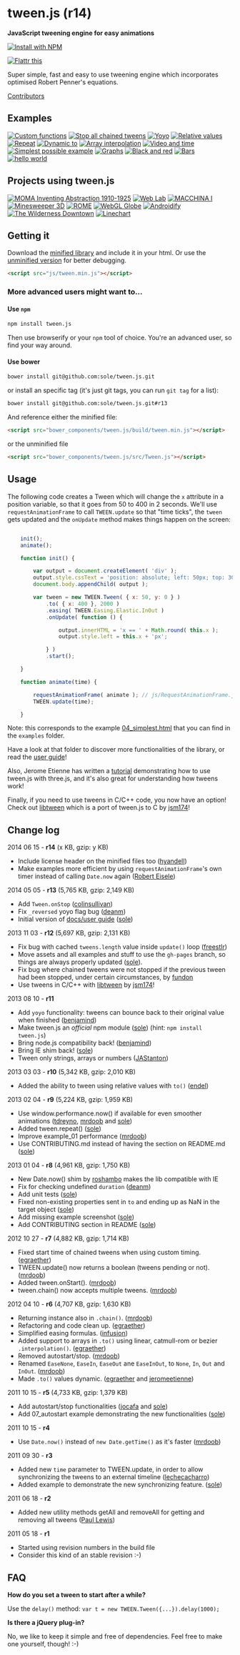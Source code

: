 # tween.js (r14)

**JavaScript tweening engine for easy animations**

[![Install with NPM](https://nodei.co/npm/tween.js.png?downloads=true&stars=true)](https://nodei.co/npm/tween.js/)

[![Flattr this](https://api.flattr.com/button/flattr-badge-large.png)](https://flattr.com/thing/45014/tween-js)

Super simple, fast and easy to use tweening engine which incorporates optimised Robert Penner's equations.

[Contributors](http://github.com/sole/tween.js/contributors)

## Examples

[![Custom functions](./assets/examples/03_graphs.png)](./examples/12_graphs_custom_functions.html)
[![Stop all chained tweens](./assets/examples/11_stop_all_chained_tweens.png)](./examples/11_stop_all_chained_tweens.html)
[![Yoyo](./assets/examples/10_yoyo.png)](./examples/10_yoyo.html)
[![Relative values](./assets/examples/09_relative.png)](./examples/09_relative_values.html)
[![Repeat](./assets/examples/08_repeat.png)](./examples/08_repeat.html)
[![Dynamic to](./assets/examples/07_dynamic_to.png)](./examples/07_dynamic_to.html)
[![Array interpolation](./assets/examples/03_graphs.png)](./examples/06_array_interpolation.html)
[![Video and time](./assets/examples/06_video_and_time.png)](./examples/05_video_and_time.html)
[![Simplest possible example](./assets/examples/04_simplest.png)](./examples/04_simplest.html)
[![Graphs](./assets/examples/03_graphs.png)](./examples/03_graphs.html)
[![Black and red](./assets/examples/02_black_and_red.png)](./examples/02_black_and_red.html)
[![Bars](./assets/examples/01_bars.png)](./examples/01_bars.html)
[![hello world](./assets/examples/00_hello_world.png)](./examples/00_hello_world.html)

## Projects using tween.js

[![MOMA Inventing Abstraction 1910-1925](./assets/projects/09_moma.png)](http://www.moma.org/interactives/exhibitions/2012/inventingabstraction/)
[![Web Lab](./assets/projects/08_web_lab.png)](http://www.chromeweblab.com/)
[![MACCHINA I](./assets/projects/07_macchina.png)](http://5013.es/toys/macchina)
[![Minesweeper 3D](./assets/projects/06_minesweeper3d.png)](http://egraether.com/mine3d/)
[![ROME](./assets/projects/05_rome.png)](http://ro.me)
[![WebGL Globe](./assets/projects/04_webgl_globe.png)](http://data-arts.appspot.com/globe)
[![Androidify](./assets/projects/03_androidify.png)](http://www.androidify.com/)
[![The Wilderness Downtown](./assets/projects/01_wilderness.png)](http://thewildernessdowntown.com/)
[![Linechart](./assets/projects/00_linechart.png)](http://dejavis.org/linechart)

## Getting it

Download the [minified library](https://github.com/sole/tween.js/raw/master/build/tween.min.js) and include it in your html. Or use the [unminified version](https://raw.githubusercontent.com/sole/tween.js/master/src/Tween.js) for better debugging.

```html
<script src="js/tween.min.js"></script>
```

### More advanced users might want to...

#### Use `npm`

```bash
npm install tween.js
```

Then use browserify or your `npm` tool of choice. You're an advanced user, so find your way around.

#### Use bower

```bash
bower install git@github.com:sole/tween.js.git
```

or install an specific tag (it's just git tags, you can run `git tag` for a list):

```bash
bower install git@github.com:sole/tween.js.git#r13
```

And reference either the minified file:

```html
<script src="bower_components/tween.js/build/tween.min.js"></script>
```

or the unminified file

```html
<script src="bower_components/tween.js/src/Tween.js"></script>
```

## Usage

The following code creates a Tween which will change the `x` attribute in a position variable, so that it goes from 50 to 400 in 2 seconds. We'll use `requestAnimationFrame` to call `TWEEN.update` so that "time ticks", the `tween` gets updated and the `onUpdate` method makes things happen on the screen:

```javascript

	init();
	animate();

	function init() {

		var output = document.createElement( 'div' );
		output.style.cssText = 'position: absolute; left: 50px; top: 300px; font-size: 100px';
		document.body.appendChild( output );

		var tween = new TWEEN.Tween( { x: 50, y: 0 } )
			.to( { x: 400 }, 2000 )
			.easing( TWEEN.Easing.Elastic.InOut )
			.onUpdate( function () {

				output.innerHTML = 'x == ' + Math.round( this.x );
				output.style.left = this.x + 'px';

			} )
			.start();

	}

	function animate(time) {

		requestAnimationFrame( animate ); // js/RequestAnimationFrame.js needs to be included too.
		TWEEN.update(time);

	}

```

Note: this corresponds to the example [04_simplest.html](./examples/04_simplest.html) that you can find in the ```examples``` folder.

Have a look at that folder to discover more functionalities of the library, or read the [user guide](./docs/user_guide.md)!

Also, Jerome Etienne has written a [tutorial](http://learningthreejs.com/blog/2011/08/17/tweenjs-for-smooth-animation/) demonstrating how to use tween.js with three.js, and it's also great for understanding how tweens work!

Finally, if you need to use tweens in C/C++ code, you now have an option! Check out [libtween](https://github.com/jsm174/libtween) which is a port of tween.js to C by [jsm174](https://github.com/jsm174)!

## Change log

2014 06 15 - **r14** (x KB, gzip: y KB)

* Include license header on the minified files too ([hyandell](https://github.com/hyandell))
* Make examples more efficient by using `requestAnimationFrame`'s own timer instead of calling `Date.now` again ([Robert Eisele](https://github.com/hyandell))

2014 05 05 - **r13** (5,765 KB, gzip: 2,149 KB)

* Add ```Tween.onStop``` ([colinsullivan](https://github.com/colinsullivan))
* Fix `_reversed` yoyo flag bug ([deanm](https://github.com/deanm))
* Initial version of [docs/user guide](./docs/user_guide.md) ([sole](https://github.com/sole))

2013 11 03 - **r12** (5,697 KB, gzip: 2,131 KB)

* Fix bug with cached ```tweens.length``` value inside ```update()``` loop ([freestlr](https://github.com/freestlr))
* Move assets and all examples and stuff to use the ```gh-pages``` branch, so things are always properly updated ([sole](https://github.com/sole)).
* Fix bug where chained tweens were not stopped if the previous tween had been stopped, under certain circumstances, by [fundon](https://github.com/fundon)
* Use tweens in C/C++ with [libtween](https://github.com/jsm174/libtween) by [jsm174](https://github.com/jsm174)!

2013 08 10 - **r11**

* Add ```yoyo``` functionality: tweens can bounce back to their original value when finished ([benjamind](https://github.com/benjamind))
* Make tween.js an _official_ npm module ([sole](https://github.com/sole)) (hint: ```npm install tween.js```)
* Bring node.js compatibility back! ([benjamind](https://github.com/benjamind))
* Bring IE shim back! ([sole](https://github.com/sole))
* Tween only strings, arrays or numbers ([JAStanton](https://github.com/JAStanton))

2013 03 03 - **r10** (5,342 KB, gzip: 2,010 KB)

* Added the ability to tween using relative values with ```to()``` ([endel](https://github.com/endel))

2013 02 04 - **r9** (5,224 KB, gzip: 1,959 KB)

* Use window.performance.now() if available for even smoother animations ([tdreyno](https://github.com/tdreyno), [mrdoob](https://github.com/mrdoob) and [sole](https://github.com/sole))
* Added tween.repeat() ([sole](https://github.com/sole))
* Improve example_01 performance ([mrdoob](https://github.com/mrdoob))
* Use CONTRIBUTING.md instead of having the section on README.md ([sole](https://github.com/sole))

2013 01 04 - **r8** (4,961 KB, gzip: 1,750 KB)

* New Date.now() shim by [roshambo](http://github.com/roshambo) makes the lib compatible with IE
* Fix for checking undefined `duration` ([deanm](http://github.com/deanm))
* Add unit tests ([sole](http://github.com/sole))
* Fixed non-existing properties sent in `to` and ending up as NaN in the target object ([sole](http://github.com/sole))
* Add missing example screenshot ([sole](http://github.com/sole))
* Add CONTRIBUTING section in README ([sole](http://github.com/sole))

2012 10 27 - **r7** (4,882 KB, gzip: 1,714 KB)

* Fixed start time of chained tweens when using custom timing. ([egraether](http://github.com/egraether))
* TWEEN.update() now returns a boolean (tweens pending or not). ([mrdoob](http://github.com/mrdoob))
* Added tween.onStart(). ([mrdoob](http://github.com/mrdoob))
* tween.chain() now accepts multiple tweens. ([mrdoob](http://github.com/mrdoob))


2012 04 10 - **r6** (4,707 KB, gzip: 1,630 KB)

* Returning instance also in `.chain()`. ([mrdoob](http://github.com/mrdoob))
* Refactoring and code clean up. ([egraether](http://github.com/egraether))
* Simplified easing formulas. ([infusion](http://github.com/infusion))
* Added support to arrays in `.to()` using linear, catmull-rom or bezier `.interpolation()`. ([egraether](http://github.com/egraether))
* Removed autostart/stop. ([mrdoob](http://github.com/mrdoob))
* Renamed `EaseNone`, `EaseIn`, `EaseOut` ane `EaseInOut`, to `None`, `In`, `Out` and `InOut`. ([mrdoob](http://github.com/mrdoob))
* Made `.to()` values dynamic. ([egraether](http://github.com/egraether) and [jeromeetienne](http://github.com/jeromeetienne))


2011 10 15 - **r5** (4,733 KB, gzip: 1,379 KB)

* Add autostart/stop functionalities ([jocafa](http://github.com/jocafa) and [sole](http://github.com/sole))
* Add 07_autostart example demonstrating the new functionalities ([sole](http://github.com/sole))


2011 10 15 - **r4**

* Use ``Date.now()`` instead of ``new Date.getTime()`` as it's faster ([mrdoob](http://github.com/mrdoob))


2011 09 30 - **r3**

* Added new ``time`` parameter to TWEEN.update, in order to allow synchronizing the tweens to an external timeline ([lechecacharro](http://github.com/lechecacharro))
* Added example to demonstrate the new synchronizing feature. ([sole](http://github.com/sole))


2011 06 18 - **r2**

* Added new utility methods getAll and removeAll for getting and removing all tweens ([Paul Lewis](http://github.com/paullewis))


2011 05 18 - **r1**

* Started using revision numbers in the build file
* Consider this kind of an stable revision :-)

## FAQ

**How do you set a tween to start after a while?**

Use the `delay()` method: `var t = new TWEEN.Tween({...}).delay(1000);`

**Is there a jQuery plug-in?**

No, we like to keep it simple and free of dependencies. Feel free to make one yourself, though! :-)

